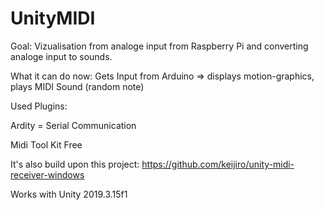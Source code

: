 # UnityMIDI

Goal: Vizualisation from analoge input from Raspberry Pi and converting analoge input to sounds.

What it can do now: Gets Input from Arduino => displays motion-graphics, plays MIDI Sound (random note)

Used Plugins:

Ardity = Serial Communication

Midi Tool Kit Free

It's also build upon this project: https://github.com/keijiro/unity-midi-receiver-windows

Works with Unity 2019.3.15f1
